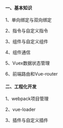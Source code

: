 #### 一、基本知识

1、单向绑定与双向绑定   

2、指令与自定义指令   

3、组件与自定义组件   

4、组件通信   

5、Vuex数据状态管理   

6、前端路由和Vue-router   

#### 二、工程化开发

1、webpack项目管理  

2、vue-loader

3、插件与自定义插件  
